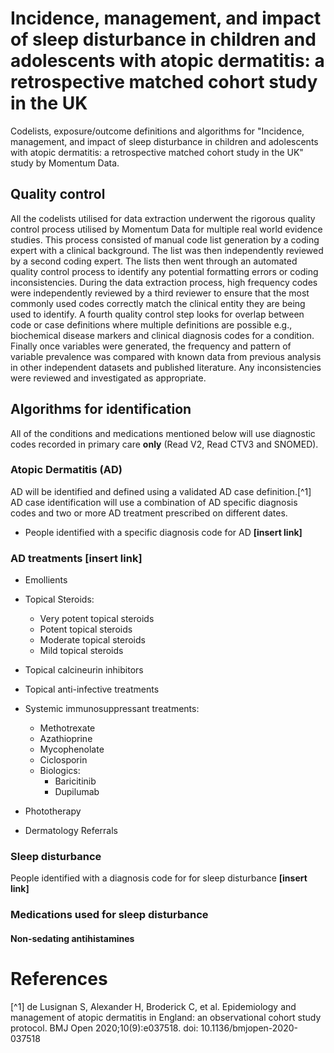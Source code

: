 # Incidence, management, and impact of sleep disturbance in children and adolescents with atopic dermatitis: a retrospective matched cohort study in the UK 
Codelists, exposure/outcome definitions and algorithms for "Incidence, management, and impact of sleep disturbance in children and adolescents with atopic dermatitis: a retrospective matched cohort study in the UK" study by Momentum Data.

## Quality control
All the codelists utilised for data extraction underwent the rigorous quality control process utilised by Momentum Data for multiple real world evidence studies. This process consisted of manual code list generation by a coding expert with a clinical background. The list was then independently reviewed by a second coding expert. The lists then went through an automated quality control process to identify any potential formatting errors or coding inconsistencies. During the data extraction process, high frequency codes were independently reviewed by a third reviewer to ensure that the most commonly used codes correctly match the clinical entity they are being used to identify. A fourth quality control step looks for overlap between code or case definitions where multiple definitions are possible e.g., biochemical disease markers and clinical diagnosis codes for a condition. Finally once variables were generated, the frequency and pattern of variable prevalence was compared with known data from previous analysis in other independent datasets and published literature. Any inconsistencies were reviewed and investigated as appropriate.

## Algorithms for identification
All of the conditions and medications mentioned below will use diagnostic codes recorded in primary care **only** (Read V2, Read CTV3 and SNOMED).

### Atopic Dermatitis (AD)
AD will be identified and defined using a validated AD case definition.[^1] AD case identification will use a combination of AD specific diagnosis codes and two or more AD treatment prescribed on different dates.

- People identified with a specific diagnosis code for AD **[insert link]**

### AD treatments **[insert link]**
- Emollients

- Topical Steroids:
  - Very potent topical steroids
  - Potent topical steroids
  - Moderate topical steroids
  - Mild topical steroids
  
- Topical calcineurin inhibitors
  
- Topical anti-infective treatments
  
- Systemic immunosuppressant treatments:
  - Methotrexate
  - Azathioprine
  - Mycophenolate
  - Ciclosporin
  - Biologics:
    - Baricitinib
    - Dupilumab
      
- Phototherapy
  
- Dermatology Referrals

### Sleep disturbance
People identified with a diagnosis code for for sleep disturbance **[insert link]**

### Medications used for sleep disturbance

#### Non-sedating antihistamines



# References
[^1] de Lusignan S, Alexander H, Broderick C, et al. Epidemiology and management of atopic dermatitis in England: an observational cohort study protocol. BMJ Open 2020;10(9):e037518. doi: 10.1136/bmjopen-2020-037518
